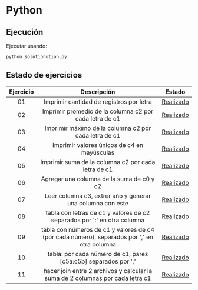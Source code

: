 # Python

## Ejecución

Ejecutar usando:

```bash
python solutionution.py
```

## Estado de ejercicios

| Ejercicio |	Descripción	| Estado |
| :---: | :---: | :---: |
|01	|Imprimir cantidad de registros por letra|	[Realizado](https://github.com/gtzambranop/scripts/blob/develop/pandas/q01/solution.py) |
|02	|Imprimir promedio de la columna c2 por cada letra de c1|	[Realizado](https://github.com/gtzambranop/scripts/blob/develop/pandas/q02/solution.py) |
|03	|Imprimir máximo de la columna c2 por cada letra de c1|	[Realizado](https://github.com/gtzambranop/scripts/blob/develop/pandas/q03/solution.py) |
|04	|Imprimir valores únicos de c4 en mayúsculas|	[Realizado](https://github.com/gtzambranop/scripts/blob/develop/pandas/q04/solution.py) |
|05	|Imprimir suma de la columna c2 por cada letra de c1|	[Realizado](https://github.com/gtzambranop/scripts/blob/develop/pandas/q05/solution.py) |
|06	|Agregar una columna de la suma de c0 y c2|	[Realizado](https://github.com/gtzambranop/scripts/blob/develop/pandas/q06/solution.py) |
|07	|Leer columna c3, extrer año y generar una columna con este|	[Realizado](https://github.com/gtzambranop/scripts/blob/develop/pandas/q07/solution.py) |
|08	|tabla con letras de c1 y valores de c2 separados por ':' en otra columna |	[Realizado](https://github.com/gtzambranop/scripts/blob/develop/pandas/q08/solution.py) |
|09	|tabla con números de c1 y valores de c4  (por cada número), separados por ',' en otra columna|	[Realizado](https://github.com/gtzambranop/scripts/blob/develop/pandas/q09/solution.py) |
|10	|tabla: por cada número de c1, pares [c5a:c5b] separados por ','|	[Realizado](https://github.com/gtzambranop/scripts/blob/develop/pandas/q10/solution.py) |
|11	|hacer join entre 2 archivos y calcular la suma de 2 columnas por cada letra c1 | [Realizado](https://github.com/gtzambranop/scripts/blob/develop/pandas/q11/solution.py) |